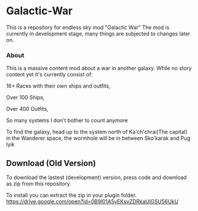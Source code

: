 # Galactic-War
This is a repository for endless sky mod "Galactic War"
The mod is currently in development stage, many things are subjected to changes later on.

### About
This is a massive content mod about a war in another galaxy.
While no story content yet it's currently consist of:


16+ Races with their own ships and outfits,

Over 100 Ships,

Over 400 Outfits,

So many systems I don't bother to count anymore

To find the galaxy, head up to the system north of Ka'ch'chrai(The capital) in the Wanderer space, the wormhole will be in between Sko'karak and Pug Iyik

## Download (Old Version)
To download the lastest (development) version, press code and download as zip from this repository.

To install you can extract the zip in your plugin folder.
https://drive.google.com/open?id=0B9l01A5yEKsvZDRkaUlGSU56UkU

